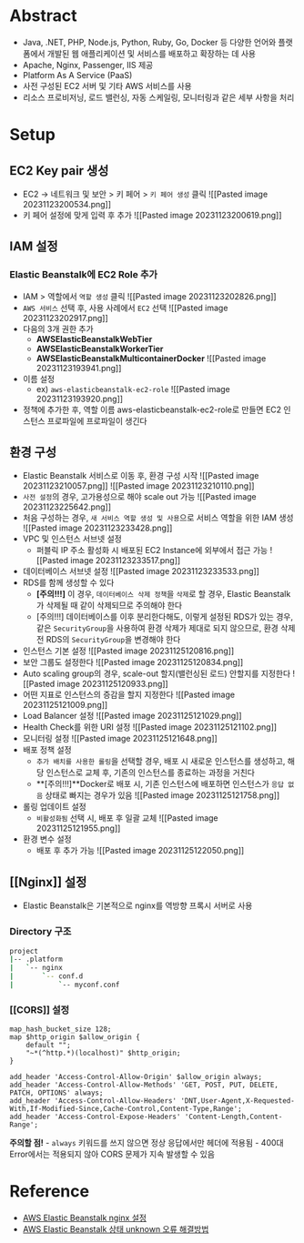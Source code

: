 # Abstract
- Java, .NET, PHP, Node.js, Python, Ruby, Go, Docker 등 다양한 언어와 플랫폼에서 개발된 웹 애플리케이션 및 서비스를 배포하고 확장하는 데 사용
- Apache, Nginx, Passenger, IIS 제공
- Platform As A Service (PaaS)
- 사전 구성된 EC2 서버 및 기타 AWS 서비스를 사용
- 리소스 프로비저닝, 로드 밸런싱, 자동 스케일링, 모니터링과 같은 세부 사항을 처리
# Setup
## EC2 Key pair 생성
- EC2 -> 네트워크 및 보안 > 키 페어 > `키 페어 생성` 클릭
![[Pasted image 20231123200534.png]]
- 키 페어 설정에 맞게 입력 후 추가
![[Pasted image 20231123200619.png]]
## IAM 설정
### Elastic Beanstalk에 EC2 Role 추가
- IAM > 역할에서 `역할 생성` 클릭
![[Pasted image 20231123202826.png]]
- `AWS 서비스` 선택 후, 사용 사례에서 `EC2` 선택
![[Pasted image 20231123202917.png]]
- 다음의 3개 권한 추가
	- **AWSElasticBeanstalkWebTier**
	- **AWSElasticBeanstalkWorkerTier**
	- **AWSElasticBeanstalkMulticontainerDocker**
![[Pasted image 20231123193941.png]]
- 이름 설정
	- ex) `aws-elasticbeanstalk-ec2-role`
![[Pasted image 20231123193920.png]]
- 정책에 추가한 후, 역할 이름 aws-elasticbeanstalk-ec2-role로 만들면 EC2 인스턴스 프로파일에 프로파일이 생긴다
## 환경 구성
- Elastic Beanstalk 서비스로 이동 후, 환경 구성 시작
![[Pasted image 20231123210057.png]]
![[Pasted image 20231123210110.png]]
- `사전 설정`의 경우, 고가용성으로 해야 scale out 가능
![[Pasted image 20231123225642.png]]
- 처음 구성하는 경우, `새 서비스 역할 생성 및 사용`으로 서비스 역할을 위한 IAM 생성
![[Pasted image 20231123233428.png]]
- VPC 및 인스턴스 서브넷 설정
	- 퍼블릭 IP 주소 활성화 시 배포된 EC2 Instance에 외부에서 접근 가능
![[Pasted image 20231123233517.png]]
- 데이터베이스 서브넷 설정
![[Pasted image 20231123233533.png]]
- RDS를 함께 생성할 수 있다
	- **[주의!!!]** 이 경우, `데이터베이스 삭제 정책`을 `삭제`로 할 경우, Elastic Beanstalk가 삭제될 때 같이 삭제되므로 주의해야 한다
	- [주의!!!] 데이터베이스를 이후 분리한다해도, 이렇게 설정된 RDS가 있는 경우, 같은 `SecurityGroup`을 사용하여 환경 삭제가 제대로 되지 않으므로, 환경 삭제 전 RDS의 `SecurityGroup`을 변경해야 한다
- 인스턴스 기본 설정
![[Pasted image 20231125120816.png]]
- 보안 그룹도 설정한다
![[Pasted image 20231125120834.png]]
- Auto scaling group의 경우, scale-out 할지(밸런싱된 로드) 안할지를 지정한다
![[Pasted image 20231125120933.png]]
- 어떤 지표로 인스턴스의 증감을 할지 지정한다
![[Pasted image 20231125121009.png]]
- Load Balancer 설정
![[Pasted image 20231125121029.png]]
- Health Check를 위한 URI 설정
![[Pasted image 20231125121102.png]]
- 모니터링 설정
![[Pasted image 20231125121648.png]]
- 배포 정책 설정
	- `추가 배치를 사용한 롤링`을 선택할 경우, 배포 시 새로운 인스턴스를 생성하고, 해당 인스턴스로 교체 후, 기존의 인스턴스를 종료하는 과정을 거친다
	- **[주의!!!]**Docker로 배포 시, 기존 인스턴스에 배포하면 인스턴스가 `응답 없음` 상태로 빠지는 경우가 있음
![[Pasted image 20231125121758.png]]
- 롤링 업데이트 설정
	- `비활성화됨` 선택 시, 배포 후 일괄 교체
![[Pasted image 20231125121955.png]]
- 환경 변수 설정
	- 배포 후 추가 가능
![[Pasted image 20231125122050.png]]
## [[Nginx]] 설정
- Elastic Beanstalk은 기본적으로 nginx를 역방향 프록시 서버로 사용
### Directory 구조
```bash
project
|-- .platform
|   `-- nginx
|       `-- conf.d
|           `-- myconf.conf
```
### [[CORS]] 설정
```
map_hash_bucket_size 128;
map $http_origin $allow_origin {
    default "";
    "~*(^http.*)(localhost)" $http_origin;
}

add_header 'Access-Control-Allow-Origin' $allow_origin always;
add_header 'Access-Control-Allow-Methods' 'GET, POST, PUT, DELETE, PATCH, OPTIONS' always;
add_header 'Access-Control-Allow-Headers' 'DNT,User-Agent,X-Requested-With,If-Modified-Since,Cache-Control,Content-Type,Range';
add_header 'Access-Control-Expose-Headers' 'Content-Length,Content-Range';
```
**주의할 점!**
	- `always` 키워드를 쓰지 않으면 정상 응답에서만 헤더에 적용됨
	- 400대 Error에서는 적용되지 않아 CORS 문제가 지속 발생할 수 있음
# Reference
- [AWS Elastic Beanstalk nginx 설정](https://greeng00se.tistory.com/135)
- [AWS Elastic Beanstalk 상태 unknown 오류 해결방법](https://dangdangee.tistory.com/entry/AWS-Elastic-Beanstalk-%EC%83%81%ED%83%9C-unknown-%EC%98%A4%EB%A5%98-%ED%95%B4%EA%B2%B0%EB%B0%A9%EB%B2%95)